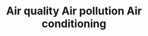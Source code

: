 ---
title: Air quality Air pollution Air conditioning
longTitle: 'Air quality, Air pollution, Air conditioning'
tags:
- gccommon
relatedTerm:
- "[[Air]]"
---